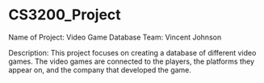 # CS3200_Project

Name of Project: Video Game Database
Team: Vincent Johnson

Description:
This project focuses on creating a database of different video games. The video games are connected to the players,
the platforms they appear on, and the company that developed the game.

